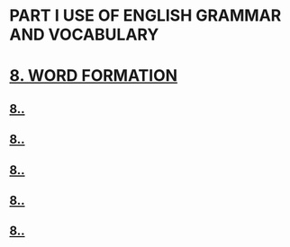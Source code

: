 # PART I USE OF ENGLISH GRAMMAR AND VOCABULARY
# [8. WORD FORMATION](../../../README.md)
## [8.. ](8../8..README.md)
## [8.. ](8../8..README.md)
## [8.. ](8../8..README.md)
## [8.. ](8../8..README.md)
## [8.. ](8../8..README.md)
